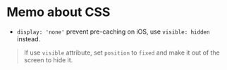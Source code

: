 # Memo about CSS

- `display: 'none'` prevent pre-caching on iOS, use `visible: hidden` instead.

> If use `visible` attribute, set `position` to `fixed` and make it out of the screen to hide it.
